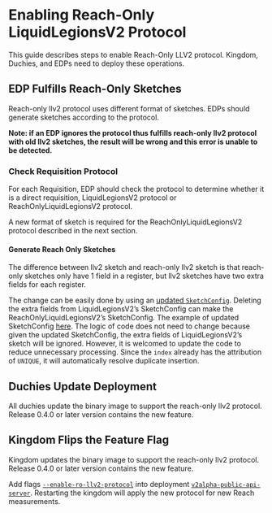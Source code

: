 # Enabling Reach-Only LiquidLegionsV2 Protocol

This guide describes steps to enable Reach-Only LLV2 protocol. Kingdom, Duchies,
and EDPs need to deploy these operations.

## EDP Fulfills Reach-Only Sketches

Reach-only llv2 protocol uses different format of sketches. EDPs should generate
sketches according to the protocol.

**Note: if an EDP ignores the protocol thus fulfills reach-only llv2 protocol
with old llv2 sketches, the result will be wrong and this error is unable to be
detected.**

### Check Requisition Protocol

For each Requisition, EDP should check the protocol to determine whether it is a
direct requisition, LiquidLegionsV2 protocol or ReachOnlyLiquidLegionsV2
protocol.

A new format of sketch is required for the ReachOnlyLiquidLegionsV2 protocol
described in the next section.

#### Generate Reach Only Sketches

The difference between llv2 sketch and reach-only llv2 sketch is that reach-only
sketches only have 1 field in a register, but llv2 sketches have two extra
fields for each register.

The change can be easily done by using an
[updated `SketchConfig`](../../src/main/kotlin/org/wfanet/measurement/loadtest/dataprovider/EdpSimulator.kt#L1029).
Deleting the extra fields from LiquidLegionsV2’s SketchConfig can make the
ReachOnlyLiquidLegionsV2’s SketchConfig. The example of updated SketchConfig
[here](../../src/main/kotlin/org/wfanet/measurement/loadtest/dataprovider/SketchGenerator.kt#L100).
The logic of code does not need to change because given the updated
SketchConfig, the extra fields of LiquidLegionsV2’s sketch will be ignored.
However, it is welcomed to update the code to reduce unnecessary processing.
Since the `index` already has the attribution of `UNIQUE`, it will automatically
resolve duplicate insertion.

## Duchies Update Deployment

All duchies update the binary image to support the reach-only llv2 protocol.
Release 0.4.0 or later version contains the new feature.

## Kingdom Flips the Feature Flag

Kingdom updates the binary image to support the reach-only llv2 protocol.
Release 0.4.0 or later version contains the new feature.

Add flags
[`--enable-ro-llv2-protocol`](../../src/main/kotlin/org/wfanet/measurement/kingdom/deploy/common/server/V2alphaPublicApiServer.kt#L223)
into deployment
[`v2alpha-public-api-server`](../../src/main/k8s/kingdom.cue#L172). Restarting
the kingdom will apply the new protocol for new Reach measurements.
